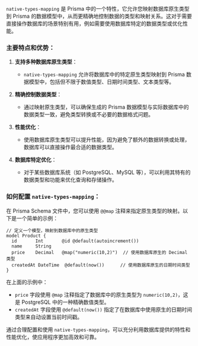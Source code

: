 `native-types-mapping` 是 Prisma 中的一个特性，它允许您映射数据库原生类型到 Prisma 的数据模型中，从而更精确地控制数据的类型和映射关系。这对于需要直接操作数据库的场景特别有用，例如需要使用数据库特定的数据类型或优化性能。

### 主要特点和优势：

1. **支持多种数据库原生类型**：
   - `native-types-mapping` 允许将数据库中的特定原生类型映射到 Prisma 数据模型中，包括但不限于数值类型、日期时间类型、文本类型等。

2. **精确控制数据类型**：
   - 通过映射原生类型，可以确保生成的 Prisma 数据模型与实际数据库中的数据类型一致，避免类型转换或不必要的数据格式问题。

3. **性能优化**：
   - 使用数据库原生类型可以提升性能，因为避免了额外的数据转换或处理，数据库可以直接操作最合适的数据类型。

4. **数据库特定优化**：
   - 对于某些数据库系统（如 PostgreSQL、MySQL 等），可以利用其特有的数据类型和功能来优化查询和存储操作。

### 如何配置 `native-types-mapping`：

在 Prisma Schema 文件中，您可以使用 `@@map` 注释来指定原生类型的映射。以下是一个简单的示例：

```prisma
// 定义一个模型，映射到数据库中的原生类型
model Product {
  id       Int       @id @default(autoincrement())
  name     String
  price    Decimal   @map("numeric(10,2)")  // 使用数据库原生的 Decimal 类型
  createdAt DateTime  @default(now())      // 使用数据库原生的日期时间类型
}
```

在上面的示例中：
- `price` 字段使用 `@map` 注释指定了数据库中的原生类型为 `numeric(10,2)`，这是 PostgreSQL 中的一种精确数值类型。
- `createdAt` 字段使用 `@default(now())` 指定了在数据库中使用原生的日期时间类型来自动设置当前时间戳。

通过合理配置和使用 `native-types-mapping`，可以充分利用数据库提供的特性和性能优化，使应用程序更加高效和可靠。
